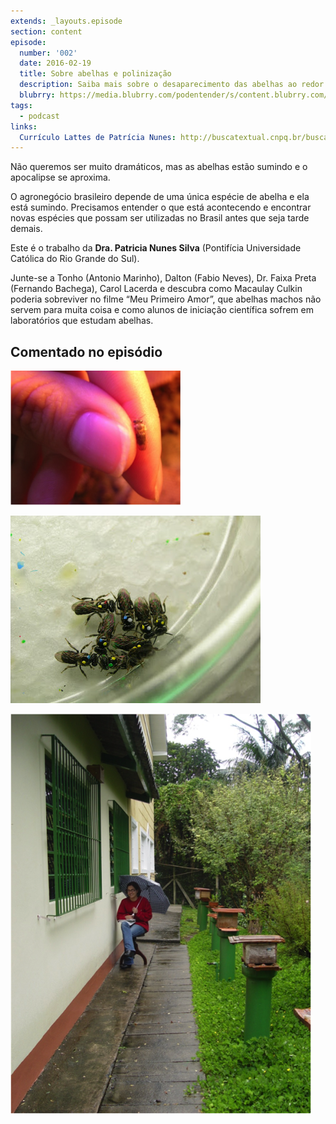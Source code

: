 ```yaml
---
extends: _layouts.episode
section: content
episode:
  number: '002'
  date: 2016-02-19
  title: Sobre abelhas e polinização
  description: Saiba mais sobre o desaparecimento das abelhas ao redor do mundo e a triste consequência apocalíptica que se aproxima. 
  blubrry: https://media.blubrry.com/podentender/s/content.blubrry.com/podentender/PODEntender_002_sobre_abelhas_e_polinizao.mp3
tags:
  - podcast
links:
  Currículo Lattes de Patrícia Nunes: http://buscatextual.cnpq.br/buscatextual/visualizacv.do?id=K4770646E4
---
```

Não queremos ser muito dramáticos, mas as abelhas estão sumindo e
o apocalipse se aproxima.

O agronegócio brasileiro depende de uma única espécie de abelha e
ela está sumindo. Precisamos entender o que está acontecendo e
encontrar novas espécies que possam ser utilizadas no Brasil
antes que seja tarde demais.

Este é o trabalho da **Dra. Patricia Nunes Silva**
(Pontifícia Universidade Católica do Rio Grande do Sul).

Junte-se a Tonho (Antonio Marinho), Dalton (Fabio Neves),
Dr. Faixa Preta (Fernando Bachega), Carol Lacerda
e descubra como Macaulay Culkin poderia sobreviver no
filme “Meu Primeiro Amor”, que abelhas machos não servem para
muita coisa e como alunos de iniciação científica sofrem em
laboratórios que estudam abelhas.

## Comentado no episódio

![Tamanho das Abelhas estudadas por Patrícia Nunes (~3-4 mm)](/assets/images/episode/002/tamanho-abelhas.png)

![Sistema de marcação das abelhas](/assets/images/episode/002/sistema-marcacao-abelhas.jpg)

![Patrícia na chuva e de olho nas abelhas](/assets/images/episode/002/patricia-observando-abelhas.png)
 